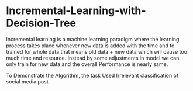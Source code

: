 # Incremental-Learning-with-Decision-Tree
Incremental learning is a machine learning paradigm where the learning process takes place whenever new data is added with the time and to trained for whole data that means old data + new data which will cause too much time and resource. Instead by some adjustments in model we can only train for new data and the overall Performance is nearly same.

To Demonstrate the Algorithm, the task Used Irrelevant classification of social media post
